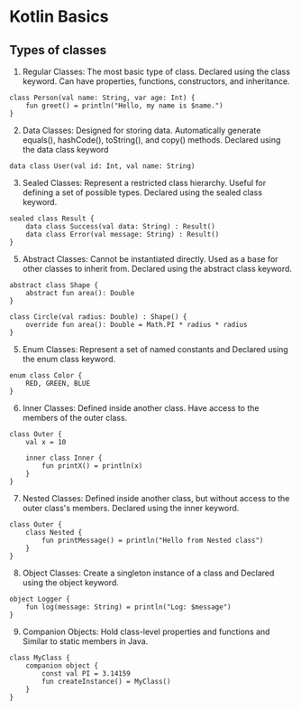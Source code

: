 # Kotlin Basics

## Types of classes

1. Regular Classes:
The most basic type of class.
Declared using the class keyword. Can have properties, functions, constructors, and inheritance.
```
class Person(val name: String, var age: Int) {
    fun greet() = println("Hello, my name is $name.")
}
```

2. Data Classes:
Designed for storing data. Automatically generate equals(), hashCode(), toString(), and copy() methods.
Declared using the data class keyword
```
data class User(val id: Int, val name: String)
```

3. Sealed Classes:
Represent a restricted class hierarchy. Useful for defining a set of possible types.
Declared using the sealed class keyword.
```
sealed class Result {
    data class Success(val data: String) : Result()
    data class Error(val message: String) : Result()
}
```

5. Abstract Classes:
Cannot be instantiated directly. Used as a base for other classes to inherit from.
Declared using the abstract class keyword.
```
abstract class Shape {
    abstract fun area(): Double
}

class Circle(val radius: Double) : Shape() {
    override fun area(): Double = Math.PI * radius * radius
}
```
5. Enum Classes: Represent a set of named constants and Declared using the enum class keyword.
```
enum class Color {
    RED, GREEN, BLUE
}
```

6. Inner Classes:
Defined inside another class.
Have access to the members of the outer class.
```
class Outer {
    val x = 10

    inner class Inner {
        fun printX() = println(x)
    }
}
```

7. Nested Classes:
Defined inside another class, but without access to the outer class's members.
Declared using the inner keyword.

```
class Outer {
    class Nested {
        fun printMessage() = println("Hello from Nested class")
    }
}
```

8. Object Classes: Create a singleton instance of a class and Declared using the object keyword.

```
object Logger {
    fun log(message: String) = println("Log: $message")
}
```

9. Companion Objects: Hold class-level properties and functions and Similar to static members in Java.
```
class MyClass {
    companion object {
        const val PI = 3.14159
        fun createInstance() = MyClass()
    }
}
```
